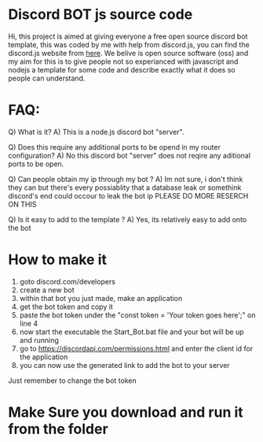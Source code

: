 # Discord BOT js source code

Hi, this project is aimed at giving everyone a free open source discord bot template, this was coded by me with help from discord.js, you can find the discord.js website from [here](https://discord.js.org/#/).
We belive is open source software (oss) and my aim for this is to give people not so experianced with javascript and nodejs a template for some code and describe exactly what it does so people can understand.

# FAQ:
Q) What is it? 
A) This is a node.js discord bot "server".

Q) Does this require any additional ports to be opend in my router configuration?
A) No this discord bot "server" does not reqire any aditional ports to be open.

Q) Can people obtain my ip through my bot ?
A) Im not sure, i don't think they can but there's every possiablity that a database leak or somethink discord's end could occour to leak the bot ip PLEASE DO MORE RESERCH ON THIS

Q) Is it easy to add to the template ?
A) Yes, its relatively easy to add onto the bot

# How to make it

1) goto discord.com/developers
2) create a new bot
3) within that bot you just made, make an application
4) get the bot token and copy it
5) paste the bot token under the "const token = 'Your token goes here';" on line 4
6) now start the executable the Start_Bot.bat file and your bot will be up and running
7) go to https://discordapi.com/permissions.html and enter the client id for the application
8) you can now use the generated link to add the bot to your server

Just remember to change the bot token

# Make Sure you download and run it from the folder
